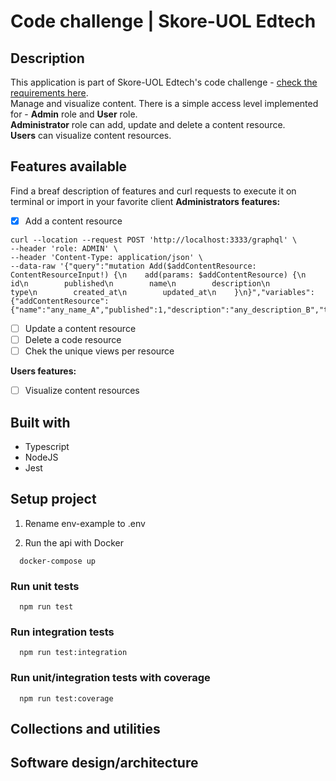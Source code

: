# Code challenge | Skore-UOL Edtech

## Description
This application is part of Skore-UOL Edtech's code challenge - [check the requirements here](https://github.com/skore-io/challenge/blob/main/backend.md).\
Manage and visualize content. There is a simple access level implemented for - **Admin** role and **User** role.\
**Administrator** role can add, update and delete a content resource.\
**Users** can visualize content resources.

## Features available
Find a breaf description of features and curl requests to execute it on terminal or import in your favorite client
**Administrators features:**
- [x] Add a content resource
```
curl --location --request POST 'http://localhost:3333/graphql' \
--header 'role: ADMIN' \
--header 'Content-Type: application/json' \
--data-raw '{"query":"mutation Add($addContentResource: ContentResourceInput!) {\n    add(params: $addContentResource) {\n        id\n        published\n        name\n        description\n        type\n        created_at\n        updated_at\n    }\n}","variables":{"addContentResource":{"name":"any_name_A","published":1,"description":"any_description_B","type":"string"}}}'
```
- [  ] Update a content resource
- [  ] Delete a code resource
- [  ] Chek the unique views per resource

**Users features:**
- [  ] Visualize content resources

## Built with
- Typescript
- NodeJS
- Jest

## Setup project

1. Rename env-example to .env

2. Run the api with Docker
```
  docker-compose up
```

### Run unit tests
```
  npm run test
```

### Run integration tests
```
  npm run test:integration
```

### Run unit/integration tests with coverage
```
  npm run test:coverage
```

## Collections and utilities

## Software design/architecture
